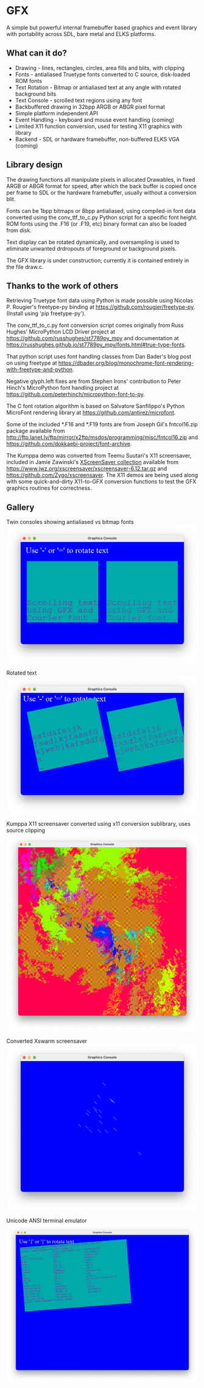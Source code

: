 # GFX

A simple but powerful internal framebuffer based graphics and event library with portability across SDL, bare metal and ELKS platforms.

## What can it do?

- Drawing - lines, rectangles, circles, area fills and blits, with clipping
- Fonts - antialiased Truetype fonts converted to C source, disk-loaded ROM fonts
- Text Rotation - Bitmap or antialiased text at any angle with rotated background bits
- Text Console - scrolled text regions using any font
- Backbuffered drawing in 32bpp ARGB or ABGR pixel format
- Simple platform independent API
- Event Handling - keyboard and mouse event handling (coming)
- Limited X11 function conversion, used for testing X11 graphics with library
- Backend - SDL or hardware framebuffer, non-buffered ELKS VGA (coming)

## Library design

The drawing functions all manipulate pixels in allocated Drawables, in fixed ARGB or ABGR format for speed, after which the back buffer is copied once per frame to SDL or the hardware framebuffer, usually without a conversion blit.

Fonts can be 1bpp bitmaps or 8bpp antialiased, using compiled-in font data converted using the conv_ttf_to_c.py Python script for a specific font height. ROM fonts using the .F16 (or .F19, etc) binary format can also be loaded from disk.

Text display can be rotated dynamically, and oversampling is used to eliminate unwanted drdropouts of foreground or background pixels.

The GFX library is under construction; currently it is contained entirely in the file draw.c.

## Thanks to the work of others

Retrieving Truetype font data using Python is made possible using Nicolas P. Rougier's freetype-py binding at https://github.com/rougier/freetype-py. (Install using 'pip freetype-py').

The conv_ttf_to_c.py font conversion script comes originally from Russ Hughes' MicroPython LCD Driver project at https://github.com/russhughes/st7789py_mpy and documentation at https://russhughes.github.io/st7789py_mpy/fonts.html#true-type-fonts.

That python script uses font handling classes from Dan Bader's blog post on using freetype at https://dbader.org/blog/monochrome-font-rendering-with-freetype-and-python.

Negative glyph.left fixes are from Stephen Irons' contribution to Peter Hinch's MicroPython font handling project at https://github.com/peterhinch/micropython-font-to-py.

The C font rotation algorithm is based on Salvatore Sanfilippo's Python MicroFont rendering library at https://github.com/antirez/microfont.

Some of the included *.F16 and *.F19 fonts are from Joseph Gil's fntcol16.zip package available from http://ftp.lanet.lv/ftp/mirror/x2ftp/msdos/programming/misc/fntcol16.zip and https://github.com/dokkaebi-project/font-archive.

The Kumppa demo was converted from Teemu Suutari's X11 screensaver, included in Jamie Zawinski's [XScreenSaver collection](https://www.jwz.org/xscreensaver/screenshots) available from  https://www.jwz.org/xscreensaver/xscreensaver-6.12.tar.gz and https://github.com/Zygo/xscreensaver. The X11 demos are being used along with some quick-and-dirty X11-to-GFX conversion functions to test the GFX graphics routines for correctness.

## Gallery

Twin consoles showing antialiased vs bitmap fonts
![1](https://github.com/ghaerr/gfx/blob/master/Screenshots/courier.png)

Rotated text
![1](https://github.com/ghaerr/gfx/blob/master/Screenshots/courier_rotated.png)

Kumppa X11 screensaver converted using x11 conversion sublibrary, uses source clipping
![1](https://github.com/ghaerr/gfx/blob/master/Screenshots/kumppa.png)

Converted Xswarm screensaver
![1](https://github.com/ghaerr/gfx/blob/master/Screenshots/swarm.png)

Unicode ANSI terminal emulator
![1](https://github.com/ghaerr/gfx/blob/master/Screenshots/unicode_terminal_emulator.png)
